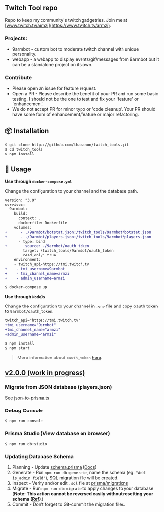 ## Twitch Tool repo

Repo to keep my community's twitch gadgetries. Join me at [www.twitch.tv/armzi](https://www.twitch.tv/armzi).

### Projects:

- 9armbot - custom bot to moderate twitch channel with unique personality.
- webapp - a webapp to display events/gif/messages from 9armbot but it can be a standalone project on its own.

### Contribute

- Please open an issue for feature request.
- Open a PR - Please describe the benefit of your PR and run some basic testing. I should not be the one to test and fix your 'feature' or 'enhancement'.
- We do not accept PR for minor typo or 'code cleanup'. Your PR should have some form of enhancement/feature or major refactoring.

## 📦 Installation

```bash
$ git clone https://github.com/thananon/twitch_tools.git
$ cd twitch_tools
$ npm install
```

## 🔨 Usage

**Use through `docker-compose.yml`**

Change the configuration to your channel and the database path.

```diff
version: "3.9"
services:
  9armbot:
    build:
      context: .
      dockerfile: Dockerfile
    volumes:
+      - ./9armbot/botstat.json:/twitch_tools/9armbot/botstat.json
+      - ./9armbot/players.json:/twitch_tools/9armbot/players.json
      - type: bind
+        source: ./9armbot/oauth_token
        target: /twitch_tools/9armbot/oauth_token
        read_only: true
    environment:
    - twitch_api=https://tmi.twitch.tv
+    - tmi_username=9armbot
+    - tmi_channel_name=armzi
+    - admin_username=armzi
```

```bash
$ docker-compose up
```

**Use through `NodeJs`**

Change the configuration to your channel in `.env` file and copy oauth token to `9armbot/oauth_token`.

```diff
twitch_api="https://tmi.twitch.tv"
+tmi_username="9armbot"
+tmi_channel_name="armzi"
+admin_username="armzi"
```

```bash
$ npm install
$ npm start
```

> More information about `oauth_token` [here](https://dev.twitch.tv/docs/irc).

## [v2.0.0 (work in progress)](https://github.com/thananon/twitch_tools/issues/44)

### Migrate from JSON database (players.json)

See [json-to-prisma.ts](./9armbot-2.0/scripts/json-to-prisma.ts)

### Debug Console

```bash
$ npm run console
```

### Prisma Studio (View database on browser)

```bash
$ npm run db:studio
```

### Updating Database Schema

1. Planning - Update [schema.prisma](./prisma/schema.prisma) ([Docs](https://pris.ly/d/prisma-schema))
1. Generate - Run `npm run db:generate`, name the schema (eg. `"Add is_admin field"`), SQL migration file will be created.
1. Inspect - Verify and/or edit `.sql` file at [prisma/migrations](./prisma/migrations)
1. Migrate - Run `npm run db:migrate` to apply changes to your database (**Note: This action cannot be reversed easily without resetting your schema ([Ref](https://www.prisma.io/docs/concepts/components/prisma-migrate/prisma-migrate-limitations-issues#lack-of-rollbacks--down-migrations)).**)
1. Commit - Don't forget to Git-commit the migration files.
